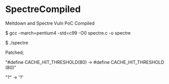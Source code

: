 # SpectreCompiled
Meltdown and Spectre Vuln PoC Compiled

$ gcc -march=pentium4 -std=c99 -O0 spectre.c -o spectre

$ ./spectre

Patched;

"#define CACHE_HIT_THRESHOLD(80) -> #define CACHE_HIT_THRESHOLD (80)"

"?" -> '?'
